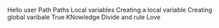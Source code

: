 Hello user
Path
Paths
Local variables
Creating a local variable
Creating global varibale
True KNowledge
Divide and rule
Love
